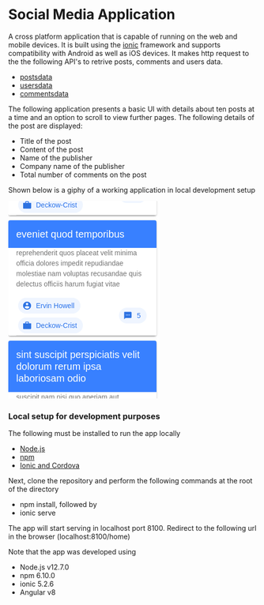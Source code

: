 # Social Media Application

A cross platform application that is capable of running on the web and mobile devices. It is built using the [ionic](https://ionicframework.com/) framework and 
supports compatibility with Android as well as iOS devices. It makes http request to the the following API's to retrive posts, comments and users data.

* [postsdata](https://jsonplaceholder.typicode.com/posts)
* [usersdata](https://jsonplaceholder.typicode.com/users/)
* [commentsdata](https://jsonplaceholder.typicode.com/posts/%7BpostId%7D/comments)

The following application presents a basic UI with details about ten posts at a time and an option to scroll to view further pages.
The following details of the post are displayed:

* Title of the post
* Content of the post
* Name of the publisher
* Company name of the publisher
* Total number of comments on the post

Shown below is a giphy of a working application in local development setup

![giphy](/src/assets/sma.gif)


### Local setup for development purposes

The following must be installed to run the app locally

* [Node.js](https://nodejs.org/en/)
* [npm](https://www.npmjs.com)
* [Ionic and Cordova](https://ionicframework.com/docs/angular/your-first-app)

Next, clone the repository and perform the following commands at the root of the directory

* npm install, followed by 
* ionic serve

The app will start serving in localhost port 8100. Redirect to the following url in the browser (localhost:8100/home) 

Note that the app was developed using 

* Node.js v12.7.0 
* npm 6.10.0
* ionic 5.2.6
* Angular v8 
